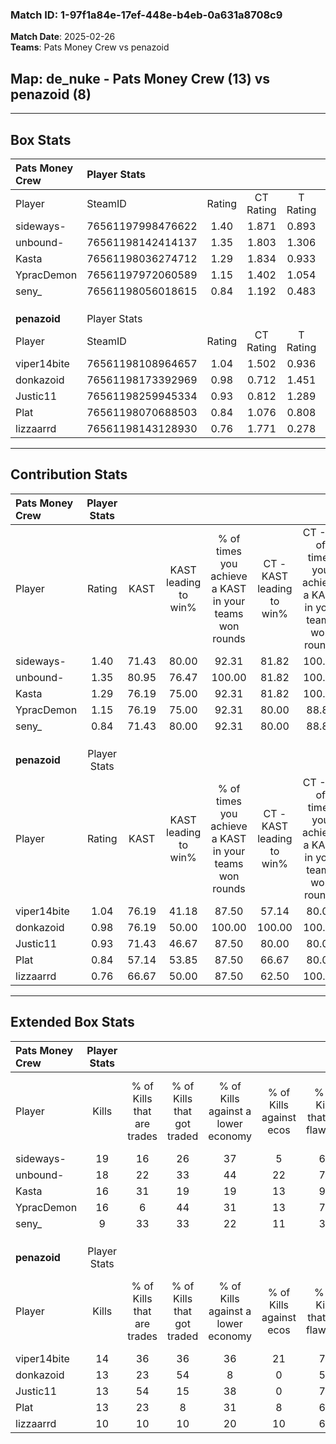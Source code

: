 ### Match ID: 1-97f1a84e-17ef-448e-b4eb-0a631a8708c9  
**Match Date**: 2025-02-26  
**Teams**: Pats Money Crew vs penazoid  

## **Map**: de_nuke - Pats Money Crew (13) vs penazoid (8)  
---  

## Box Stats  

| **Pats Money Crew** | Player Stats      |        |           |          |       |       |       |         |        |      |     |
| :- | :- | :-: | :-: | :-: | :-: | :-: | :-: | :-: | :-: | :-: | :-: |
| Player              | SteamID           | Rating | CT Rating | T Rating | KAST  |  ADR  | Kills | Assists | Deaths | K/D  | HS% |
| sideways-           | 76561197998476622 |  1.40  |   1.871   |  0.893   | 71.43 | 100.5 |  19   |    4    |   12   | 1.58 | 73  |
| unbound-            | 76561198142414137 |  1.35  |   1.803   |  1.306   | 80.95 | 93.0  |  18   |    4    |   14   | 1.29 | 55  |
| Kasta               | 76561198036274712 |  1.29  |   1.834   |  0.933   | 76.19 | 90.1  |  16   |    7    |   12   | 1.33 | 43  |
| YpracDemon          | 76561197972060589 |  1.15  |   1.402   |  1.054   | 76.19 | 74.3  |  16   |    3    |   15   | 1.07 | 56  |
| seny_               | 76561198056018615 |  0.84  |   1.192   |  0.483   | 71.43 | 49.5  |   9   |    6    |   12   | 0.75 | 66  |
|                     |                   |        |           |          |       |       |       |         |        |      |     |
|                     |                   |        |           |          |       |       |       |         |        |      |     |
|                     |                   |        |           |          |       |       |       |         |        |      |     |
| **penazoid**        | Player Stats      |        |           |          |       |       |       |         |        |      |     |
| Player              | SteamID           | Rating | CT Rating | T Rating | KAST  |  ADR  | Kills | Assists | Deaths | K/D  | HS% |
| viper14bite         | 76561198108964657 |  1.04  |   1.502   |  0.936   | 76.19 | 81.3  |  14   |    4    |   17   | 0.82 | 28  |
| donkazoid           | 76561198173392969 |  0.98  |   0.712   |  1.451   | 76.19 | 67.0  |  13   |    4    |   16   | 0.81 | 46  |
| Justic11            | 76561198259945334 |  0.93  |   0.812   |  1.289   | 71.43 | 69.5  |  13   |    5    |   17   | 0.76 | 53  |
| Plat                | 76561198070688503 |  0.84  |   1.076   |  0.808   | 57.14 | 68.9  |  13   |    2    |   16   | 0.81 | 69  |
| lizzaarrd           | 76561198143128930 |  0.76  |   1.771   |  0.278   | 66.67 | 49.8  |  10   |    0    |   14   | 0.71 | 70  |
---  

## Contribution Stats  

| **Pats Money Crew** | Player Stats |       |                      |                                                        |                           |                                                             |                          |                                                            |
| :- | :-: | :-: | :-: | :-: | :-: | :-: | :-: | :-: |
| Player              |    Rating    | KAST  | KAST leading to win% | % of times you achieve a KAST in your teams won rounds | CT - KAST leading to win% | CT - % of times you achieve a KAST in your teams won rounds | T - KAST leading to win% | T - % of times you achieve a KAST in your teams won rounds |
| sideways-           |     1.40     | 71.43 |        80.00         |                         92.31                          |           81.82           |                           100.00                            |          75.00           |                           75.00                            |
| unbound-            |     1.35     | 80.95 |        76.47         |                         100.00                         |           81.82           |                           100.00                            |          66.67           |                           100.00                           |
| Kasta               |     1.29     | 76.19 |        75.00         |                         92.31                          |           81.82           |                           100.00                            |          60.00           |                           75.00                            |
| YpracDemon          |     1.15     | 76.19 |        75.00         |                         92.31                          |           80.00           |                            88.89                            |          66.67           |                           100.00                           |
| seny_               |     0.84     | 71.43 |        80.00         |                         92.31                          |           80.00           |                            88.89                            |          80.00           |                           100.00                           |
|                     |              |       |                      |                                                        |                           |                                                             |                          |                                                            |
|                     |              |       |                      |                                                        |                           |                                                             |                          |                                                            |
|                     |              |       |                      |                                                        |                           |                                                             |                          |                                                            |
| **penazoid**        | Player Stats |       |                      |                                                        |                           |                                                             |                          |                                                            |
| Player              |    Rating    | KAST  | KAST leading to win% | % of times you achieve a KAST in your teams won rounds | CT - KAST leading to win% | CT - % of times you achieve a KAST in your teams won rounds | T - KAST leading to win% | T - % of times you achieve a KAST in your teams won rounds |
| viper14bite         |     1.04     | 76.19 |        41.18         |                         87.50                          |           57.14           |                            80.00                            |          30.00           |                           100.00                           |
| donkazoid           |     0.98     | 76.19 |        50.00         |                         100.00                         |          100.00           |                           100.00                            |          27.27           |                           100.00                           |
| Justic11            |     0.93     | 71.43 |        46.67         |                         87.50                          |           80.00           |                            80.00                            |          30.00           |                           100.00                           |
| Plat                |     0.84     | 57.14 |        53.85         |                         87.50                          |           66.67           |                            80.00                            |          42.86           |                           100.00                           |
| lizzaarrd           |     0.76     | 66.67 |        50.00         |                         87.50                          |           62.50           |                           100.00                            |          33.33           |                           66.67                            |
---  

## Extended Box Stats  

| **Pats Money Crew** | Player Stats |                            |                            |                                    |                         |                              |                                 |        |                             |                                     |                          |                               |                            |
| :- | :-: | :-: | :-: | :-: | :-: | :-: | :-: | :-: | :-: | :-: | :-: | :-: | :-: |
| Player              |    Kills     | % of Kills that are trades | % of Kills that got traded | % of Kills against a lower economy | % of Kills against ecos | % of Kills that are flawless | % of Kills that are close duels | Deaths | % of Deaths that get traded | % of Deaths against a lower economy | % of Deaths against ecos | % of Deaths that are flawless | % of Deaths that are close |
| sideways-           |      19      |             16             |             26             |                 37                 |            5            |              63              |                0                |   12   |             17              |                 42                  |            8             |              67               |             0              |
| unbound-            |      18      |             22             |             33             |                 44                 |           22            |              78              |               11                |   14   |             43              |                 36                  |            14            |              50               |             0              |
| Kasta               |      16      |             31             |             19             |                 19                 |           13            |              94              |                0                |   12   |             17              |                 25                  |            0             |              58               |             17             |
| YpracDemon          |      16      |             6              |             44             |                 31                 |           13            |              75              |                6                |   15   |             27              |                 33                  |            7             |              80               |             0              |
| seny_               |      9       |             33             |             33             |                 22                 |           11            |              33              |                0                |   12   |             17              |                 25                  |            0             |              75               |             0              |
|                     |              |                            |                            |                                    |                         |                              |                                 |        |                             |                                     |                          |                               |                            |
|                     |              |                            |                            |                                    |                         |                              |                                 |        |                             |                                     |                          |                               |                            |
|                     |              |                            |                            |                                    |                         |                              |                                 |        |                             |                                     |                          |                               |                            |
| **penazoid**        | Player Stats |                            |                            |                                    |                         |                              |                                 |        |                             |                                     |                          |                               |                            |
| Player              |    Kills     | % of Kills that are trades | % of Kills that got traded | % of Kills against a lower economy | % of Kills against ecos | % of Kills that are flawless | % of Kills that are close duels | Deaths | % of Deaths that get traded | % of Deaths against a lower economy | % of Deaths against ecos | % of Deaths that are flawless | % of Deaths that are close |
| viper14bite         |      14      |             36             |             36             |                 36                 |           21            |              71              |                0                |   17   |             24              |                 12                  |            0             |              65               |             0              |
| donkazoid           |      13      |             23             |             54             |                 8                  |            0            |              54              |                0                |   16   |             38              |                 13                  |            0             |              63               |             6              |
| Justic11            |      13      |             54             |             15             |                 38                 |            0            |              77              |               15                |   17   |             35              |                  6                  |            0             |              65               |             6              |
| Plat                |      13      |             23             |             8              |                 31                 |            8            |              69              |                0                |   16   |             13              |                 13                  |            0             |              81               |             6              |
| lizzaarrd           |      10      |             10             |             10             |                 20                 |           10            |              60              |                0                |   14   |             43              |                  7                  |            0             |              71               |             0              |
